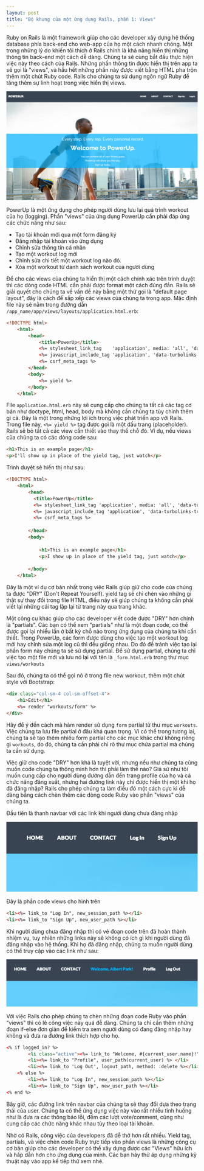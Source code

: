 ```yaml
---
layout: post
title: "Bộ khung của một ứng dụng Rails, phần 1: Views"
---
```

Ruby on Rails là một framework giúp cho các developer xây dựng hệ thống database phía back-end cho web-app của họ một cách nhanh chóng. Một trong những lý do khiến tôi thích ở Rails chính là khả năng hiển thị những thông tin back-end một cách dễ dàng. Chúng ta sẽ cùng bắt đầu thực hiện việc này theo cách của Rails. Những phần thông tin được hiển thị trên app ta sẽ gọi là "views", và hầu hết những phần này được viết bằng HTML pha trộn thêm một chút Ruby code. Rails cho chúng ta sử dụng ngôn ngữ Ruby để tăng thêm sự linh hoạt trong việc hiển thị views.

![Powerup page](../images/powerup_page.png)
<!-- more -->
PowerUp là một ứng dụng cho phép người dùng lưu lại quá trình workout của họ (logging). Phần "views" của ứng dụng PowerUp cần phải đáp ứng các chức năng như sau:

+ Tạo tài khoản mới qua một form đăng ký
+ Đăng nhập tài khoản vào ứng dụng
+ Chỉnh sửa thông tin cá nhân
+ Tạo một workout log mới
+ Chỉnh sửa chi tiết một workout log nào đó.
+ Xóa một workout từ danh sách workout của người dùng

Để cho các views của chúng ta hiển thị một cách chính xác trên trình duyệt thì các dòng code HTML cần phải được format một cách đúng đắn. Rails sẽ giải quyết cho chúng ta về vấn đề này bằng một thứ gọi là "default page layout", đây là cách để sắp xếp các views của chúng ta trong app. Mặc định file này sẽ nằm trong đường dẫn `/app_name/app/views/layouts/application.html.erb`:

```html
<!DOCTYPE html>  
    <html>
        <head>
            <title>PowerUp</title>
            <%= stylesheet_link_tag    'application', media: 'all', 'data-turbolinks-track' => true %>
            <%= javascript_include_tag 'application', 'data-turbolinks-track' => true %>
            <%= csrf_meta_tags %>
        </head>
        <body>
            <%= yield %>
        </body>    
    </html>
```

File `application.html.erb` này sẽ cung cấp cho chúng ta tất cả các tag cơ bản như doctype, html, head, body mà không cần chúng ta tùy chỉnh thêm gì cả. Đây là một trong những lợi ích trong việc phát triển app với Rails. Trong file này, `<%= yield %>` tag được gọi là một dấu trang (placeholder). Rails sẽ bỏ tất cả các view cần thiết vào thay thế chỗ đó. Ví dụ, nếu views của chúng ta có các dòng code sau:

```html
<h1>This is an example page</h1>  
<p>I'll show up in place of the yield tag, just watch</p>  
```

Trình duyệt sẽ hiển thị như sau:

```html
<!DOCTYPE html>  
    <html>
        <head>
          <title>PowerUp</title>
          <%= stylesheet_link_tag 'application', media: 'all', 'data-turbolinks-track' => true %>
          <%= javascript_include_tag 'application', 'data-turbolinks-track' => true %>
          <%= csrf_meta_tags %>

        </head>
        <body>

            <h1>This is an example page</h1>
            <p>I show up in place of the yield tag, just watch</p>

        </body>
    </html>
```

Đây là một ví dụ cơ bản nhất trong việc Rails giúp giữ cho code của chúng ta được "DRY" (Don't Repeat Yourself). yield tag sẽ chỉ chèn vào những gì thật sự thay đổi trong file HTML, điều này sẽ giúp chúng ta không cần phải viết lại những cái tag lặp lại từ trang này qua trang khác.

Một công cụ khác giúp cho các developer viết code được "DRY" hơn chính là "partials". Các bạn có thể xem "partials" như là một đoạn code, có thể được gọi lại nhiều lần ở bất kỳ chỗ nào trong ứng dụng của chúng ta khi cần thiết. Trong PowerUp, các form được dùng cho việc tạo một workout log mới hay chỉnh sửa một log cũ thì đều giống nhau. Do đó để tránh việc tạo lại phần form này chúng ta sẽ sử dụng partial. Để sử dụng partial, chúng ta chỉ việc tạo một file mới và lưu nó lại với tên là `_form.html.erb` trong thư mục `views/workouts`

Sau đó, chúng ta có thể gọi nó ở trong file new workout, thêm một chút style với Bootstrap:

```html
<div class="col-sm-4 col-sm-offset-4">  
    <h1>Edit</h1>
    <%= render "workouts/form" %>
</div>  
```

Hãy để ý đến cách mà hàm render sử dụng `form` partial từ thư mục `workouts`. Việc chúng ta lưu file partial ở đâu khá quan trọng. Vì có thể trong tương lai, chúng ta sẽ tạo thêm nhiều form partial cho các mục khác chứ không riêng gì `workouts`, do đó, chúng ta cần phải chỉ rõ thư mục chứa partial mà chúng ta cần sử dụng.

Việc giữ cho code "DRY" hơn khá là tuyệt vời, nhưng nếu như chúng ta cũng muốn code chúng ta thông minh hơn thì phải làm thế nào? Giả sử như tôi muốn cung cấp cho người dùng đường dẫn đến trang profile của họ và cả chức năng đăng xuất, nhưng hai đường link này chỉ được hiển thị một khi họ đã đăng nhập? Rails cho phép chúng ta làm điều đó một cách cực kì dễ dàng bằng cách chèn thêm các dòng code Ruby vào phần "views" của chúng ta.

Đầu tiên là thanh navbar với các link khi người dùng chưa đăng nhập

![not logged in](../images/powerup_notloggedin.png)

Đây là phần code views cho hình trên

```html
<li><%= link_to "Log In", new_session_path %></li>  
<li><%= link_to "Sign Up", new_user_path %></li>  
```

Khi người dùng chưa đăng nhập thì có vẻ đoạn code trên đã hoàn thành nhiệm vụ, tuy nhiên những links này sẽ không có ích gì khi người dùng đã đăng nhập vào hệ thống. Khi họ đã đăng nhập, chúng ta muốn người dùng có thể truy cập vào các link như sau:

![logged in](../images/powerup_loggedin.png)

Với việc Rails cho phép chúng ta chèn những đoạn code Ruby vào phần "views" thì có lẽ công việc này quá đễ dàng. Chúng ta chỉ cần thêm những đoạn if-else đơn giản để kiểm tra xem người dùng có đang đăng nhập hay không và đưa ra đường link thích hợp cho họ.

```html
<% if logged_in? %>  
        <li class="active"><%= link_to "Welcome, #{current_user.name}!", user_path(current_user) %> </li>
        <li><%= link_to "Profile", user_path(current_user) %> </li>
        <li><%= link_to 'Log Out', logout_path, method: :delete %></li>
    <% else %>
        <li><%= link_to "Log In", new_session_path %></li>
        <li><%= link_to "Sign Up", new_user_path %></li>
<% end %>  
```

Bây giờ, các đường link trên navbar của chúng ta sẽ thay đổi dựa theo trạng thái của user. Chúng ta có thể ứng dụng việc này vào rất nhiều tình huống như là đưa ra các thông báo lỗi, đếm các lượt vote/comment, cũng như cung cấp các chức năng khác nhau tùy theo loại tài khoản.

Nhờ có Rails, công việc của developers đã dễ thở hơn rất nhiều. Yield tag, partials, và việc chèn code Ruby trực tiếp vào phần views là những công cụ cơ bản giúp cho các developer có thể xây dựng được các "Views" hữu ích và hấp dẫn hơn cho ứng dụng của mình. Các bạn hãy thử áp dụng những kỹ thuật này vào app kế tiếp thử xem nhé.
